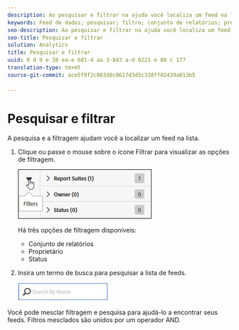 ```yaml
---
description: Ao pesquisar e filtrar na ajuda você localiza um feed na lista.
keywords: Feed de dados; pesquisar; filtro; conjunto de relatórios; proprietário; status
seo-description: Ao pesquisar e filtrar na ajuda você localiza um feed na lista.
seo-title: Pesquisar e filtrar
solution: Analytics
title: Pesquisar e filtrar
uuid: 0 d 9 e 38 ea-e 681-4 aa 3-843 a-d 0221 e 88 c 177
translation-type: tm+mt
source-git-commit: ace5f9f2c003d8c0617d3d5c338ff02439a013b5

---
```



# Pesquisar e filtrar

A pesquisa e a filtragem ajudam você a localizar um feed na lista.

1. Clique ou passe o mouse sobre o ícone Filtrar para visualizar as opções de filtragem.

   ![Filtros](assets/filters.jpg)

   Há três opções de filtragem disponíveis:

   * Conjunto de relatórios
   * Proprietário
   * Status

1. Insira um termo de busca para pesquisar a lista de feeds.

   ![Pesquisar](assets/search.jpg)

Você pode mesclar filtragem e pesquisa para ajudá-lo a encontrar seus feeds. Filtros mesclados são unidos por um operador AND.
